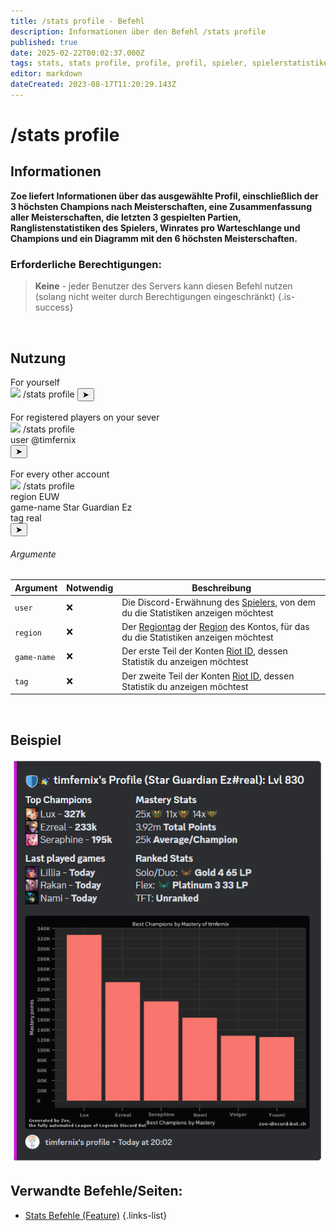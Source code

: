 ```yaml
---
title: /stats profile - Befehl
description: Informationen über den Befehl /stats profile
published: true
date: 2025-02-22T00:02:37.000Z
tags: stats, stats profile, profile, profil, spieler, spielerstatistiken
editor: markdown
dateCreated: 2023-08-17T11:20:29.143Z
---
```


# /stats profile
## Informationen
**Zoe liefert Informationen über das ausgewählte Profil, einschließlich der 3 höchsten Champions nach Meisterschaften, eine Zusammenfassung aller Meisterschaften, die letzten 3 gespielten Partien, Ranglistenstatistiken des Spielers, Winrates pro Warteschlange und Champions und ein Diagramm mit den 6 höchsten Meisterschaften.**
<br>

### Erforderliche Berechtigungen:
>**Keine** - jeder Benutzer des Servers kann diesen Befehl nutzen (solang nicht weiter durch Berechtigungen eingeschränkt) {.is-success}

<br>

## Nutzung
<div class="discord-preview">
  For yourself
    <div class="dcp-chatbar">
        <img src="/zoe_logo.png" class="dcp-avatar">
        <span class="dcp-command">/stats profile</span>
        <button class="dcp-send-btn">&#10148;</button> 
    </div><br>
  		For registered players on your sever
      <div class="dcp-chatbar">
        <img src="/zoe_logo.png" class="dcp-avatar">
        <span class="dcp-command">/stats profile</span>
        <div class="dcp-args">
            <div class="dcp-arg">
                <span class="dcp-arg-label">user</span>
                <span class="dcp-arg-value">
              	<span class="dcp-mention">@timfernix</span>
              </span>
            </div>
        </div>
        <button class="dcp-send-btn">&#10148;</button> 
    </div><br>
  			For every other account
        <div class="dcp-chatbar">
        <img src="/zoe_logo.png" class="dcp-avatar">
        <span class="dcp-command">/stats profile</span>
        <div class="dcp-args">
                <div class="dcp-arg">
                <span class="dcp-arg-label">region</span>
                <span class="dcp-arg-value">EUW</span>
            </div>
            <div class="dcp-arg">
                <span class="dcp-arg-label">game-name</span>
                <span class="dcp-arg-value">Star Guardian Ez</span>
            </div>
            <div class="dcp-arg">
                <span class="dcp-arg-label">tag</span>
                <span class="dcp-arg-value">real</span>
            </div>
        </div>
        <button class="dcp-send-btn">&#10148;</button> 
    </div>
</div>

###### Argumente
| Argument | Notwendig | Beschreibung |
|----------|----------|-------------|
| `user` | :x: | Die Discord-Erwähnung des [Spielers](/de/terms/player), von dem du die Statistiken anzeigen möchtest |
| `region` | :x: | Der [Regiontag](/de/terms/region) der [Region](/de/terms/region) des Kontos, für das du die Statistiken anzeigen möchtest |
| `game-name` | :x: | Der erste Teil der Konten [Riot ID](/de/terms/riotid), dessen Statistik du anzeigen möchtest |
| `tag` | :x: | Der zweite Teil der Konten [Riot ID](/de/terms/riotid), dessen Statistik du anzeigen möchtest |
<br>

## Beispiel
![](/img/commands/stats_profile.png)
<br>

## Verwandte Befehle/Seiten:
- [Stats Befehle (Feature)](/en/commands/stats)
{.links-list}